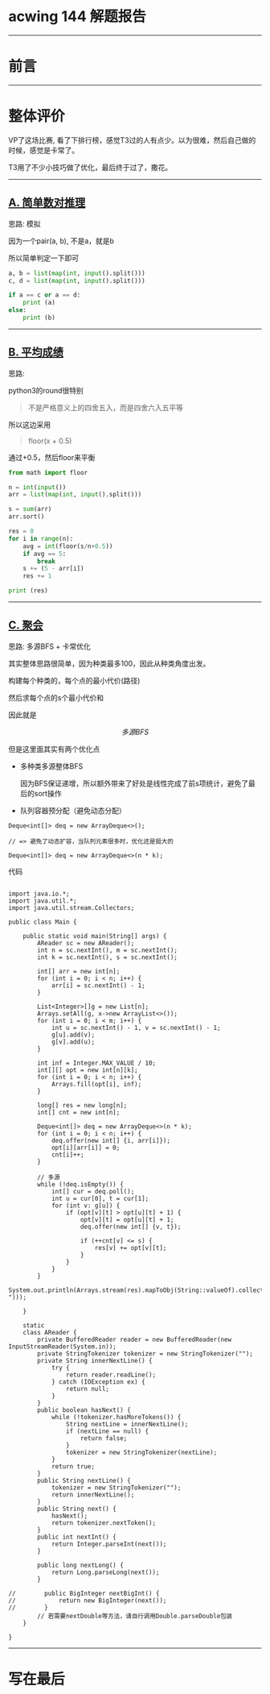 # acwing 144 解题报告

---

# 前言


---

# 整体评价

VP了这场比赛, 看了下排行榜，感觉T3过的人有点少。以为很难，然后自己做的时候，感觉是卡常了。

T3用了不少小技巧做了优化，最后终于过了，撒花。

---

## [A. 简单数对推理](https://www.acwing.com/problem/content/5476/)

思路: 模拟

因为一个pair(a, b), 不是a，就是b

所以简单判定一下即可

```python []
a, b = list(map(int, input().split()))
c, d = list(map(int, input().split()))

if a == c or a == d:
    print (a)
else:
    print (b)
```
---

## [B. 平均成绩](https://www.acwing.com/problem/content/5477/)

思路:

python3的round很特别

> 不是严格意义上的四舍五入，而是四舍六入五平等

所以这边采用

> floor(x + 0.5)

通过+0.5，然后floor来平衡

```python []
from math import floor

n = int(input())
arr = list(map(int, input().split()))

s = sum(arr)
arr.sort()

res = 0
for i in range(n):
    avg = int(floor(s/n+0.5))
    if avg == 5:
        break
    s += (5 - arr[i])
    res += 1

print (res)
```

---
## [C. 聚会](https://www.acwing.com/problem/content/description/5478/)

思路: 多源BFS + 卡常优化

其实整体思路很简单，因为种类最多100，因此从种类角度出发。

构建每个种类的，每个点的最小代价(路径)

然后求每个点的s个最小代价和

因此就是

$$多源BFS$$

但是这里面其实有两个优化点

- 多种类多源整体BFS

    因为BFS保证递增，所以额外带来了好处是线性完成了前s项统计，避免了最后的sort操作
  
- 队列容器预分配（避免动态分配）

```java[]
Deque<int[]> deq = new ArrayDeque<>();

// => 避免了动态扩容，当队列元素很多时，优化还是挺大的

Deque<int[]> deq = new ArrayDeque<>(n * k);
```

代码

```java[]

import java.io.*;
import java.util.*;
import java.util.stream.Collectors;

public class Main {

    public static void main(String[] args) {
        AReader sc = new AReader();
        int n = sc.nextInt(), m = sc.nextInt();
        int k = sc.nextInt(), s = sc.nextInt();

        int[] arr = new int[n];
        for (int i = 0; i < n; i++) {
            arr[i] = sc.nextInt() - 1;
        }

        List<Integer>[]g = new List[n];
        Arrays.setAll(g, x->new ArrayList<>());
        for (int i = 0; i < m; i++) {
            int u = sc.nextInt() - 1, v = sc.nextInt() - 1;
            g[u].add(v);
            g[v].add(u);
        }

        int inf = Integer.MAX_VALUE / 10;
        int[][] opt = new int[n][k];
        for (int i = 0; i < n; i++) {
            Arrays.fill(opt[i], inf);
        }

        long[] res = new long[n];
        int[] cnt = new int[n];

        Deque<int[]> deq = new ArrayDeque<>(n * k);
        for (int i = 0; i < n; i++) {
            deq.offer(new int[] {i, arr[i]});
            opt[i][arr[i]] = 0;
            cnt[i]++;
        }

        // 多源
        while (!deq.isEmpty()) {
            int[] cur = deq.poll();
            int u = cur[0], t = cur[1];
            for (int v: g[u]) {
                if (opt[v][t] > opt[u][t] + 1) {
                    opt[v][t] = opt[u][t] + 1;
                    deq.offer(new int[] {v, t});

                    if (++cnt[v] <= s) {
                        res[v] += opt[v][t];
                    }
                }
            }
        }
        System.out.println(Arrays.stream(res).mapToObj(String::valueOf).collect(Collectors.joining(" ")));

    }

    static
    class AReader {
        private BufferedReader reader = new BufferedReader(new InputStreamReader(System.in));
        private StringTokenizer tokenizer = new StringTokenizer("");
        private String innerNextLine() {
            try {
                return reader.readLine();
            } catch (IOException ex) {
                return null;
            }
        }
        public boolean hasNext() {
            while (!tokenizer.hasMoreTokens()) {
                String nextLine = innerNextLine();
                if (nextLine == null) {
                    return false;
                }
                tokenizer = new StringTokenizer(nextLine);
            }
            return true;
        }
        public String nextLine() {
            tokenizer = new StringTokenizer("");
            return innerNextLine();
        }
        public String next() {
            hasNext();
            return tokenizer.nextToken();
        }
        public int nextInt() {
            return Integer.parseInt(next());
        }

        public long nextLong() {
            return Long.parseLong(next());
        }

//        public BigInteger nextBigInt() {
//            return new BigInteger(next());
//        }
        // 若需要nextDouble等方法，请自行调用Double.parseDouble包装
    }

}
```

---

# 写在最后

